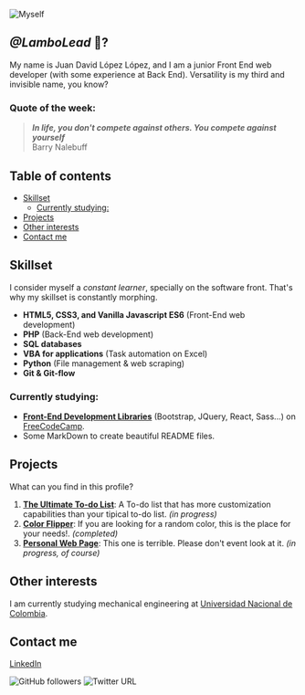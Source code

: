 ![Myself](Images/Me.gif)

## *@LamboLead* :car:?

My name is Juan David López López, and I am a junior Front End web developer (with some experience at Back End). Versatility is my third and invisible name, you know?

### Quote of the week:

> ***In life, you don't compete against others. You compete against yourself*** <br> Barry Nalebuff


## Table of contents

- [Skillset](#skillset)
  - [Currently studying:](#currently-studying)
- [Projects](#projects)
- [Other interests](#other-interests)
- [Contact me](#contact-me)

## Skillset

I consider myself a *constant learner*, specially on the software front. That's why my skillset is constantly morphing.

* **HTML5, CSS3, and Vanilla Javascript ES6** (Front-End web development)
* **PHP** (Back-End web development)
* **SQL databases**
* **VBA for applications** (Task automation on Excel)
* **Python** (File management & web scraping)
* **Git & Git-flow**


### Currently studying:

* [**Front-End Development Libraries**](https://www.freecodecamp.org/learn/front-end-libraries/#react) (Bootstrap, JQuery, React, Sass...) on [FreeCodeCamp](https://www.freecodecamp.org/learn).
* Some MarkDown to create beautiful README files.

## Projects 

What can you find in this profile?

1. [**The Ultimate To-do List**](https://github.com/LamboLead/The-ultimate-To-Do-List): A To-do list that has more customization capabilities than your tipical to-do list. *(in progress)*
2. [**Color Flipper**](https://github.com/LamboLead/Color-flipper): If you are looking for a random color, this is the place for your needs!. *(completed)*
3. [**Personal Web Page**](https://github.com/LamboLead/Personal-web-page): This one is terrible. Please don't event look at it. *(in progress, of course)*

## Other interests

I am currently studying mechanical engineering at [Universidad Nacional de Colombia](https://medellin.unal.edu.co/).

## Contact me

[LinkedIn](https://www.linkedin.com/in/lambolead?lipi=urn%3Ali%3Apage%3Ad_flagship3_profile_view_base_contact_details%3BDsImCwhnSYenV2HJUtmrXg%3D%3D)

![GitHub followers](https://img.shields.io/github/followers/LamboLead?logo=Github&style=for-the-badge)
![Twitter URL](https://img.shields.io/twitter/url?color=66b3ff&label=%40LamboLead&logo=Twitter&logoColor=66b3ff&style=for-the-badge&url=https%3A%2F%2Fmobile.twitter.com%2FLamboLead)

